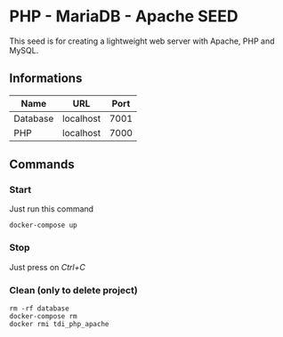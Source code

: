 # PHP - MariaDB - Apache SEED

This seed is for creating a lightweight web server with Apache, PHP and MySQL.

## Informations

| Name     | URL       | Port |
| -------- | --------- | ---- |
| Database | localhost | 7001 |
| PHP      | localhost | 7000 |


## Commands

### Start


Just run this command

```
docker-compose up
```

### Stop

Just press on *Ctrl+C*

### Clean (only to delete project)

```
rm -rf database
docker-compose rm
docker rmi tdi_php_apache
```
